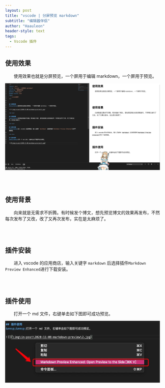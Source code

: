 ```yaml
---
layout: post
title: "vscode | 分屏预览 markdown"
subtitle: "编辑器伴侣"
author: "Haauleon"
header-style: text
tags:
  - Vscode 插件
---
```



## 使用效果
&emsp;&emsp;使用效果也就是分屏预览，一个屏用于编辑 markdown，一个屏用于预览。    

![](\img\in-post\post-vscode\2020-11-08-markdown-preview-1.jpg)

<br><br>

## 使用背景
&emsp;&emsp;向来就是无需求不折腾。有时候发个博文，想先预览博文的效果再发布，不然每次发布了又改，改了又再次发布，实在是太麻烦了。

<br><br>

## 插件安装    
&emsp;&emsp;进入 vscode 的应用商店，输入关键字 `markdown` 后选择插件`Markdown Preview Enhanced`进行下载安装。

<br><br>

## 插件使用   
&emsp;&emsp;打开一个 md 文件，右键单击如下图即可成功预览。   

![](\img\in-post\post-vscode\2020-11-08-markdown-preview-2.jpg)